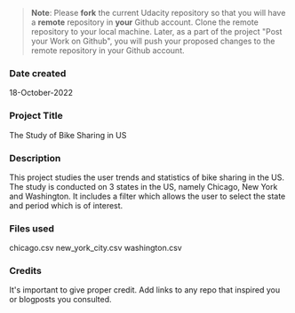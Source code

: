>**Note**: Please **fork** the current Udacity repository so that you will have a **remote** repository in **your** Github account. Clone the remote repository to your local machine. Later, as a part of the project "Post your Work on Github", you will push your proposed changes to the remote repository in your Github account.

### Date created
18-October-2022

### Project Title
The Study of Bike Sharing in US

### Description
This project studies the user trends and statistics of bike sharing in the US. The study is conducted on 3 states in the US, namely Chicago, New York and Washington. It includes a filter which allows the user to select the state and period which is of interest.

### Files used
chicago.csv
new_york_city.csv
washington.csv

### Credits
It's important to give proper credit. Add links to any repo that inspired you or blogposts you consulted.
